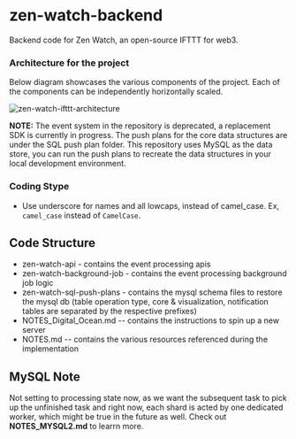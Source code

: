 # zen-watch-backend
Backend code for Zen Watch, an open-source IFTTT for web3.

### Architecture for the project
Below diagram showcases the various components of the project. Each of the components can be independently horizontally scaled.

![zen-watch-ifttt-architecture](https://github.com/sgdheeban/zen-watch-backend/assets/2181361/d96b6d4e-3009-45f6-93fa-cd8b27d9978a)

**NOTE:** The event system in the repository is deprecated, a replacement SDK is currently in progress. The push plans for the core data structures are under the SQL push plan folder. This repository uses MySQL as the data store, you can run the push plans to recreate the data structures in your local development environment.

### Coding Stype
- Use underscore for names and all lowcaps, instead of camel_case. Ex, `camel_case` instead of `CamelCase`.

## Code Structure

* zen-watch-api - contains the event processing apis
* zen-watch-background-job - contains the event processing background job logic
* zen-watch-sql-push-plans - contains the mysql schema files to restore the mysql db (table operation type, core & visualization, notification tables are separated by the respective prefixes)
* NOTES_Digital_Ocean.md -- contains the instructions to spin up a new server
* NOTES.md -- contains the various resources referenced during the implementation

## MySQL Note

Not setting to processing state now, as we want the subsequent task to pick up the unfinished task and right now, each shard is acted by one dedicated worker, which might be true in the future as well. Check out **NOTES_MYSQL2.md** to learrn more.
